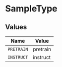 # SampleType


## Values

| Name       | Value      |
| ---------- | ---------- |
| `PRETRAIN` | pretrain   |
| `INSTRUCT` | instruct   |
